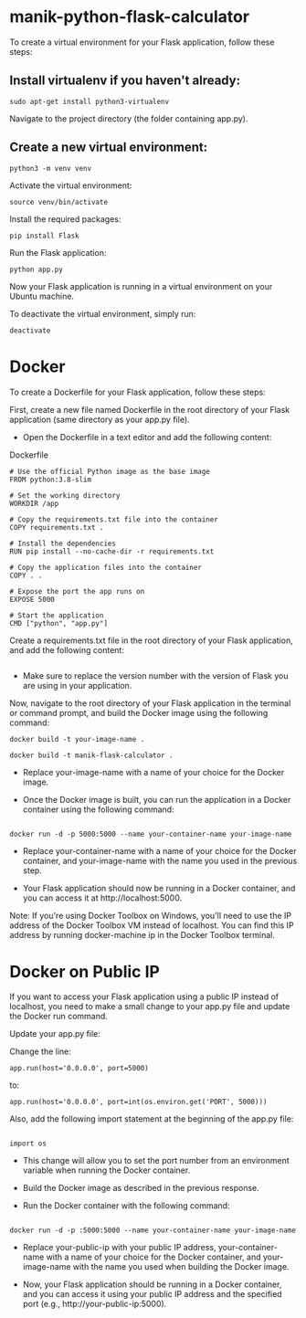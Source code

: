 # manik-python-flask-calculator


To create a virtual environment for your Flask application, follow these steps:

## Install virtualenv if you haven't already:

```
sudo apt-get install python3-virtualenv

```
Navigate to the project directory (the folder containing app.py).
## Create a new virtual environment:


```
python3 -m venv venv
```
Activate the virtual environment:

```
source venv/bin/activate
```
Install the required packages:

```
pip install Flask
```
Run the Flask application:

```
python app.py
```

Now your Flask application is running in a virtual environment on your Ubuntu machine.

To deactivate the virtual environment, simply run:


```
deactivate
```


# Docker 

To create a Dockerfile for your Flask application, follow these steps:

First, create a new file named Dockerfile in the root directory of your Flask application (same directory as your app.py file).

* Open the Dockerfile in a text editor and add the following content:

Dockerfile
```
# Use the official Python image as the base image
FROM python:3.8-slim

# Set the working directory
WORKDIR /app

# Copy the requirements.txt file into the container
COPY requirements.txt .

# Install the dependencies
RUN pip install --no-cache-dir -r requirements.txt

# Copy the application files into the container
COPY . .

# Expose the port the app runs on
EXPOSE 5000

# Start the application
CMD ["python", "app.py"]

```

Create a requirements.txt file in the root directory of your Flask application, and add the following content:
```Flask==2.1.1

```
* Make sure to replace the version number with the version of Flask you are using in your application.

Now, navigate to the root directory of your Flask application in the terminal or command prompt, and build the Docker image using the following command:

```
docker build -t your-image-name .

docker build -t manik-flask-calculator .

```

* Replace your-image-name with a name of your choice for the Docker image.

* Once the Docker image is built, you can run the application in a Docker container using the following command:

```

docker run -d -p 5000:5000 --name your-container-name your-image-name

```

* Replace your-container-name with a name of your choice for the Docker container, and your-image-name with the name you used in the previous step.

* Your Flask application should now be running in a Docker container, and you can access it at http://localhost:5000.

Note: If you're using Docker Toolbox on Windows, you'll need to use the IP address of the Docker Toolbox VM instead of localhost. You can find this IP address by running docker-machine ip in the Docker Toolbox terminal.


# Docker on Public IP 


If you want to access your Flask application using a public IP instead of localhost, you need to make a small change to your app.py file and update the Docker run command.

Update your app.py file:

Change the line:

```
app.run(host='0.0.0.0', port=5000)

```
to:

```
app.run(host='0.0.0.0', port=int(os.environ.get('PORT', 5000)))

```

Also, add the following import statement at the beginning of the app.py file:

```

import os

```
* This change will allow you to set the port number from an environment variable when running the Docker container.

* Build the Docker image as described in the previous response.

* Run the Docker container with the following command:


```

docker run -d -p :5000:5000 --name your-container-name your-image-name

```

* Replace your-public-ip with your public IP address, your-container-name with a name of your choice for the Docker container, and your-image-name with the name you used when building the Docker image.

* Now, your Flask application should be running in a Docker container, and you can access it using your public IP address and the specified port (e.g., http://your-public-ip:5000).

